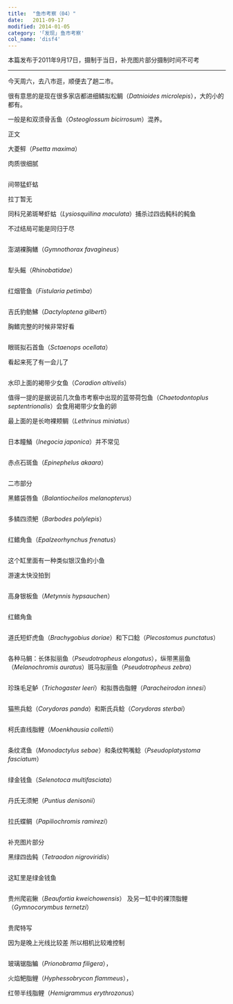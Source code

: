 ```yaml
---
title:  "鱼市考察（04）"
date:   2011-09-17
modified: 2014-01-05
category: '｢发现｣ 鱼市考察'
col_name: 'disf4'
---
```


本篇发布于2011年9月17日，摄制于当日，补充图片部分摄制时间不可考

---

今天周六，去八市逛，顺便去了趟二市。

很有意思的是现在很多家店都进细鳞拟松鲷（<i>Datnioides microlepis</i>），大的小的都有。

一般是和双须骨舌鱼（<i>Osteoglossum bicirrosum</i>）混养。

正文

大菱鲆（<i>Psetta maxima</i>）

肉质很细腻

<img class='disc' data-src='https://lykoseremos.github.io/gmalb-04/disf4/10.jpg'>

间带猛虾蛄

拉丁暂无

同科兄弟斑琴虾蛄（<i>Lysiosquillina maculata</i>）捕杀过四齿鲀科的鲀鱼

不过结局可能是同归于尽

<img class='disc' data-src='https://lykoseremos.github.io/gmalb-04/disf4/11.jpg'>

澎湖裸胸鳝（<i>Gymnothorax favagineus</i>）

<img class='disc' data-src='https://lykoseremos.github.io/gmalb-04/disf4/12.jpg'>

犁头鳐（<i>Rhinobatidae</i>）

<img class='disc' data-src='https://lykoseremos.github.io/gmalb-04/disf4/13.jpg'>

红烟管鱼（<i>Fistularia petimba</i>）

<img class='disc' data-src='https://lykoseremos.github.io/gmalb-04/disf4/14.jpg'>

吉氏豹鲂鮄（<i>Dactyloptena gilberti</i>）

胸鳍完整的时候非常好看

<img class='disc' data-src='https://lykoseremos.github.io/gmalb-04/disf4/15.jpg'>

眼斑拟石首鱼（<i>Sctaenops ocellata</i>）

看起来死了有一会儿了

<img class='disc' data-src='https://lykoseremos.github.io/gmalb-04/disf4/16.jpg'>

水印上面的褐带少女鱼（<i>Coradion altivelis</i>）

值得一提的是据说前几次鱼市考察中出现的蓝带荷包鱼（<i>Chaetodontoplus septentrionalis</i>）会食用褐带少女鱼的卵

最上面的是长吻裸颊鲷（<i>Lethrinus miniatus</i>）

<img class='disc' data-src='https://lykoseremos.github.io/gmalb-04/disf4/17.jpg'>

日本瞳鯒（<i>Inegocia japonica</i>）并不常见

<img class='disc' data-src='https://lykoseremos.github.io/gmalb-04/disf4/18.jpg'>

赤点石斑鱼（<i>Epinephelus akaara</i>）

<img class='disc' data-src='https://lykoseremos.github.io/gmalb-04/disf4/19.jpg'>

二市部分

黑鳍袋唇鱼（<i>Balantiocheilos melanopterus</i>）

<img class='disc' data-src='https://lykoseremos.github.io/gmalb-04/disf4/20.jpg'>

多鳞四须鲃（<i>Barbodes polylepis</i>）

<img class='disc' data-src='https://lykoseremos.github.io/gmalb-04/disf4/21.jpg'>

红鳍角鱼（<i>Epalzeorhynchus frenatus</i>）

<img class='disc' data-src='https://lykoseremos.github.io/gmalb-04/disf4/22.jpg'>

这个缸里面有一种类似银汉鱼的小鱼

游速太快没拍到

<img class='disc' data-src='https://lykoseremos.github.io/gmalb-04/disf4/23.jpg'>

高身银板鱼（<i>Metynnis hypsauchen</i>）

<img class='disc' data-src='https://lykoseremos.github.io/gmalb-04/disf4/24.jpg'>

红鳍角鱼

<img class='disc' data-src='https://lykoseremos.github.io/gmalb-04/disf4/25.jpg'>

道氏短虾虎鱼（<i>Brachygobius doriae</i>）和下口鲶（<i>Plecostomus punctatus</i>）

<img class='disc' data-src='https://lykoseremos.github.io/gmalb-04/disf4/26.jpg'>

各种马鲷：长体拟丽鱼（<i>Pseudotropheus elongatus</i>），纵带黑丽鱼（<i>Melanochromis auratus</i>）斑马拟丽鱼（<i>Pseudotropheus zebra</i>）

<img class='disc' data-src='https://lykoseremos.github.io/gmalb-04/disf4/27.jpg'>

珍珠毛足鲈（<i>Trichogaster leeri</i>）和拟唇齿脂鲤（<i>Paracheirodon innesi</i>）

<img class='disc' data-src='https://lykoseremos.github.io/gmalb-04/disf4/28.jpg'>

猫熊兵鲶（<i>Corydoras panda</i>）和斯氏兵鲶（<i>Corydoras sterbai</i>）

<img class='disc' data-src='https://lykoseremos.github.io/gmalb-04/disf4/29.jpg'>

柯氏直线脂鲤（<i>Moenkhausia collettii</i>）

<img class='disc' data-src='https://lykoseremos.github.io/gmalb-04/disf4/30.jpg'>

条纹鸢鱼（<i>Monodactylus sebae</i>）和条纹鸭嘴鲶（<i>Pseudoplatystoma fasciatum</i>）

<img class='disc' data-src='https://lykoseremos.github.io/gmalb-04/disf4/31.jpg'>

绿金钱鱼（<i>Selenotoca multifasciata</i>）

<img class='disc' data-src='https://lykoseremos.github.io/gmalb-04/disf4/32.jpg'>

丹氏无须鲃（<i>Puntius denisonii</i>）

<img class='disc' data-src='https://lykoseremos.github.io/gmalb-04/disf4/33.jpg'>

拉氏蝶鲷（<i>Papiliochromis ramirezi</i>）

<img class='disc' data-src='https://lykoseremos.github.io/gmalb-04/disf4/34.jpg'>

补充图片部分

黑绿四齿鲀（<i>Tetraodon nigroviridis</i>）

<img class='disc' data-src='https://lykoseremos.github.io/gmalb-04/disf4/35.jpg'>

这缸里是绿金钱鱼

<img class='disc' data-src='https://lykoseremos.github.io/gmalb-04/disf4/36.jpg'>

贵州爬岩鳅（<i>Beaufortia kweichowensis</i>） 及另一缸中的裸顶脂鲤（<i>Gymnocorymbus ternetzi</i>）

<img class='disc' data-src='https://lykoseremos.github.io/gmalb-04/disf4/37.jpg'>

贵爬特写

因为是晚上光线比较差 所以相机比较难控制

<img class='disc' data-src='https://lykoseremos.github.io/gmalb-04/disf4/38.jpg'>

玻璃锯脂鳊（<i>Prionobrama filigera</i>），

火焰鲃脂鲤（<i>Hyphessobrycon flammeus</i>），

红带半线脂鲤（<i>Hemigrammus erythrozonus</i>）

<img class='disc' data-src='https://lykoseremos.github.io/gmalb-04/disf4/39.jpg'>

